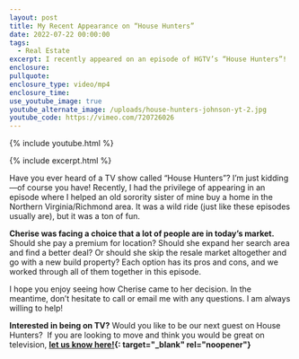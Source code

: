 ```yaml
---
layout: post
title: My Recent Appearance on “House Hunters”
date: 2022-07-22 00:00:00
tags:
  - Real Estate
excerpt: I recently appeared on an episode of HGTV’s “House Hunters”!
enclosure:
pullquote:
enclosure_type: video/mp4
enclosure_time:
use_youtube_image: true
youtube_alternate_image: /uploads/house-hunters-johnson-yt-2.jpg
youtube_code: https://vimeo.com/720726026
---
```

{% include youtube.html %}

{% include excerpt.html %}

Have you ever heard of a TV show called “House Hunters”? I’m just kidding—of course you have\! Recently, I had the privilege of appearing in an episode where I helped an old sorority sister of mine buy a home in the Northern Virginia/Richmond area. It was a wild ride (just like these episodes usually are), but it was a ton of fun.&nbsp;

**Cherise was facing a choice that a lot of people are in today’s market.** Should she pay a premium for location? Should she expand her search area and find a better deal? Or should she skip the resale market altogether and go with a new build property? Each option has its pros and cons, and we worked through all of them together in this episode.&nbsp;

I hope you enjoy seeing how Cherise came to her decision. In the meantime, don’t hesitate to call or email me with any questions. I am always willing to help\!

**Interested in being on TV?** Would you like to be our next guest on House Hunters? &nbsp;If you are looking to move and think you would be great on television, **[let us know here\!](https://aj-team-tv.paperform.co/){: target="_blank" rel="noopener"}**
